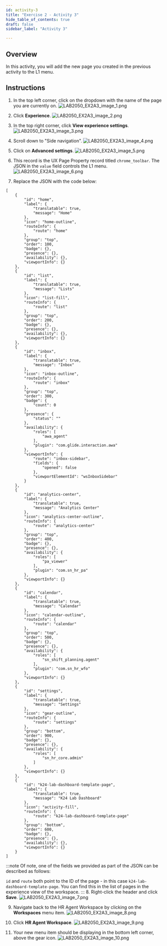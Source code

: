 ```yaml
---
id: activity-3
title: "Exercise 2 - Activity 3"
hide_table_of_contents: true
draft: false
sidebar_label: "Activity 3"

---
```


## Overview
In this activity, you will add the new page you created in the previous activity to the L1 menu. 

## Instructions

1. In the top left corner, click on the dropdown with the name of the page you are currently on.
![LAB2050_EX2A3_image_1.png](../images/LAB2050_EX2A3/LAB2050_EX2A3_image_1.png)

2. Click **Experience**.
![LAB2050_EX2A3_image_2.png](../images/LAB2050_EX2A3/LAB2050_EX2A3_image_2.png)

3. In the top right corner, click **View experience settings**.
![LAB2050_EX2A3_image_3.png](../images/LAB2050_EX2A3/LAB2050_EX2A3_image_3.png)

4. Scroll down to "Side navigation".
![LAB2050_EX2A3_image_4.png](../images/LAB2050_EX2A3/LAB2050_EX2A3_image_4.png)

5. Click on **Advanced settings**.
![LAB2050_EX2A3_image_5.png](../images/LAB2050_EX2A3/LAB2050_EX2A3_image_5.png)

6. This record is the UX Page Property record titled `chrome_toolbar`. The JSON in the `value` field controls the L1 menu.
![LAB2050_EX2A3_image_6.png](../images/LAB2050_EX2A3/LAB2050_EX2A3_image_6.png)

7. Replace the JSON with the code below:
```
[
    {
        "id": "home",
        "label": {
            "translatable": true,
            "message": "Home"
        },
        "icon": "home-outline",
        "routeInfo": {
            "route": "home"
        },
        "group": "top",
        "order": 100,
        "badge": {},
        "presence": {},
        "availability": {},
        "viewportInfo": {}
    },
    {
        "id": "list",
        "label": {
            "translatable": true,
            "message": "Lists"
        },
        "icon": "list-fill",
        "routeInfo": {
            "route": "list"
        },
        "group": "top",
        "order": 200,
        "badge": {},
        "presence": {},
        "availability": {},
        "viewportInfo": {}
    },
    {
        "id": "inbox",
        "label": {
            "translatable": true,
            "message": "Inbox"
        },
        "icon": "inbox-outline",
        "routeInfo": {
            "route": "inbox"
        },
        "group": "top",
        "order": 300,
        "badge": {
            "count": 0
        },
        "presence": {
            "status": ""
        },
        "availability": {
            "roles": [
                "awa_agent"
            ],
            "plugin": "com.glide.interaction.awa"
        },
        "viewportInfo": {
            "route": "inbox-sidebar",
            "fields": {
                "opened": false
            },
            "viewportElementId": "wsInboxSidebar"
        }
    },
    {
        "id": "analytics-center",
        "label": {
            "translatable": true,
            "message": "Analytics Center"
        },
        "icon": "analytics-center-outline",
        "routeInfo": {
            "route": "analytics-center"
        },
        "group": "top",
        "order": 400,
        "badge": {},
        "presence": {},
        "availability": {
            "roles": [
                "pa_viewer"
            ],
            "plugin": "com.sn_hr_pa"
        },
        "viewportInfo": {}
    },
    {
        "id": "calendar",
        "label": {
            "translatable": true,
            "message": "Calendar"
        },
        "icon": "calendar-outline",
        "routeInfo": {
            "route": "calendar"
        },
        "group": "top",
        "order": 500,
        "badge": {},
        "presence": {},
        "availability": {
            "roles": [
                "sn_shift_planning.agent"
            ],
            "plugin": "com.sn_hr_wfo"
        },
        "viewportInfo": {}
    },
    {
        "id": "settings",
        "label": {
            "translatable": true,
            "message": "Settings"
        },
        "icon": "gear-outline",
        "routeInfo": {
            "route": "settings"
        },
        "group": "bottom",
        "order": 900,
        "badge": {},
        "presence": {},
        "availability": {
            "roles": [
                "sn_hr_core.admin"
            ]
        },
        "viewportInfo": {}
    },
    {
        "id": "k24-lab-dashboard-template-page",
        "label": {
            "translatable": true,
            "message": "K24 Lab Dashboard"
        },
        "icon": "activity-fill",
        "routeInfo": {
            "route": "k24-lab-dashboard-template-page"
        },
        "group": "bottom",
        "order": 600,
        "badge": {},
        "presence": {},
        "availability": {},
        "viewportInfo": {}
    }
]
```   
:::note
Of note, one of the fields we provided as part of the JSON can be described as follows:

`id` and `route` both point to the ID of the page - in this case `k24-lab-dashboard-template-page`. You can find this in the list of pages in the experience view of the workspace. 
:::
8. Right-click the header and click **Save**.
![LAB2050_EX2A3_image_7.png](../images/LAB2050_EX2A3/LAB2050_EX2A3_image_7.png)

9.  Navigate back to the HR Agent Workspace by clicking on the **Workspaces** menu item.
![LAB2050_EX2A3_image_8.png](../images/LAB2050_EX2A3/LAB2050_EX2A3_image_8.png)

10. Click **HR Agent Workspace**.
![LAB2050_EX2A3_image_9.png](../images/LAB2050_EX2A3/LAB2050_EX2A3_image_9.png)

11. Your new menu item should be displaying in the bottom left corner, above the gear icon.
![LAB2050_EX2A3_image_10.png](../images/LAB2050_EX2A3/LAB2050_EX2A3_image_10.png)
